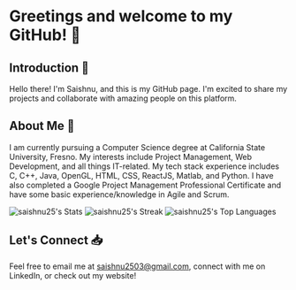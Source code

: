 # Greetings and welcome to my GitHub! 👋 

## Introduction 🚀
Hello there! I'm Saishnu, and this is my GitHub page. I'm excited to share my projects and collaborate with amazing people on this platform.

## About Me 🤔
I am currently pursuing a Computer Science degree at California State University, Fresno. My interests include Project Management, Web Development, and all things IT-related. My tech stack experience includes C, C++, Java, OpenGL, HTML, CSS, ReactJS, Matlab, and Python. I have also completed a Google Project Management Professional Certificate and have some basic experience/knowledge in Agile and Scrum.

![saishnu25's Stats](https://github-readme-stats.vercel.app/api?username=saishnu25&theme=dark&show_icons=true&hide_border=true&count_private=true)
![saishnu25's Streak](https://github-readme-streak-stats.herokuapp.com/?user=saishnu25&theme=dark&hide_border=true)
![saishnu25's Top Languages](https://github-readme-stats.vercel.app/api/top-langs/?username=saishnu25&theme=dark&show_icons=true&hide_border=false&layout=compact)

## Let's Connect 📥
Feel free to email me at saishnu2503@gmail.com, connect with me on LinkedIn, or check out my website!
